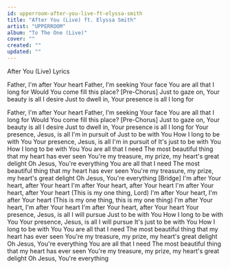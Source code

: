 ```yaml
---
id: upperroom-after-you-live-ft-elyssa-smith
title: "After You (Live) ft. Elyssa Smith"
artist: "UPPERROOM"
album: "To The One (Live)"
cover: ""
created: ""
updated: ""
---
```


After You (Live) Lyrics

Father, I'm after Your heart
Father, I'm seeking Your face
You are all that I long for
Would You come fill this place?
[Pre-Chorus]
Just to gaze on, Your beauty is all I desire
Just to dwell in, Your presence is all I long for

Father, I'm after Your heart
Father, I'm seeking Your face
You are all that I long for
Would You come fill this place?
[Pre-Chorus]
Just to gaze on, Your beauty is all I desire
Just to dwell in, Your presence is all I long for
Your presence, Jesus, is all I'm in pursuit of
Just to be with You
How I long to be with You
Your presence, Jesus, is all I'm in pursuit of
It's just to be with You
How I long to be with You
You are all that I need
The most beautiful thing that my heart has ever seen
You're my treasure, my prize, my heart's great delight
Oh Jesus, You're everything
You are all that I need
The most beautiful thing that my heart has ever seen
You're my treasure, my prize, my heart's great delight
Oh Jesus, You're everything
[Bridge]
I'm after Your heart, after Your heart
I'm after Your heart, after Your heart
I'm after Your heart, after Your heart (This is my one thing, Lord)
I'm after Your heart, I'm after Your heart (This is my one thing, this is my one thing)
I'm after Your heart, I'm after Your heart
I'm after Your heart, after Your heart
Your presence, Jesus, is all I will pursue
Just to be with You
How I long to be with You
Your presence, Jesus, is all I will pursue
It's just to be with You
How I long to be with You
You are all that I need
The most beautiful thing that my heart has ever seen
You're my treasure, my prize, my heart's great delight
Oh Jesus, You're everything
You are all that I need
The most beautiful thing that my heart has ever seen
You're my treasure, my prize, my heart's great delight
Oh Jesus, You're everything